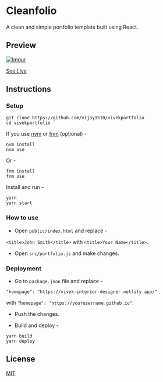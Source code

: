 # Cleanfolio

A clean and simple portfolio template built using React.

## Preview

[![Imgur](https://imgur.com/FwDMNEM.gif)](https://rajshekhar26.github.io/cleanfolio)

[See Live](https://vivek-interior-designer.netlify.app/)

## Instructions

### Setup

```shell
git clone https://github.com/vijay1510/vivekportfolio
cd vivekportfolio
```

If you use [nvm](https://github.com/nvm-sh/nvm) or [fnm](https://github.com/Schniz/fnm) (optional) -

```shell
nvm install
nvm use
```

Or -

```shell
fnm install
fnm use
```

Install and run -

```shell
yarn
yarn start
```

### How to use

- Open `public/index.html` and replace -

`<title>John Smith</title>` with `<title>Your Name</title>`.

- Open `src/portfolio.js` and make changes.

### Deployment

- Go to `package.json` file and replace -

`"homepage": "https://vivek-interior-designer.netlify.app/"`

with `"homepage": "https://yourusername.github.io"`.

- Push the changes.

- Build and deploy -

```shell
yarn build
yarn deploy
```

## License

[MIT](https://choosealicense.com/licenses/mit/)
